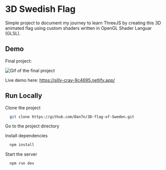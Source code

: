 
# 3D Swedish Flag



Simple project to document my journey to learn ThreeJS by creating this 3D animated flag using custom shaders written in OpenGL Shader Languar (GLSL).

## Demo

Final project:

![Gif of the final project](https://media.giphy.com/media/Jq2H3pPuJ7dTgt1zpx/giphy.gif)



Live demo here:
https://silly-cray-9c4695.netlify.app/


## Run Locally

Clone the project

```bash
  git clone https://github.com/Dan7n/3D-flag-of-Sweden.git
```

Go to the project directory

Install dependencies

```bash
  npm install
```

Start the server

```bash
  npm run dev
```

  
